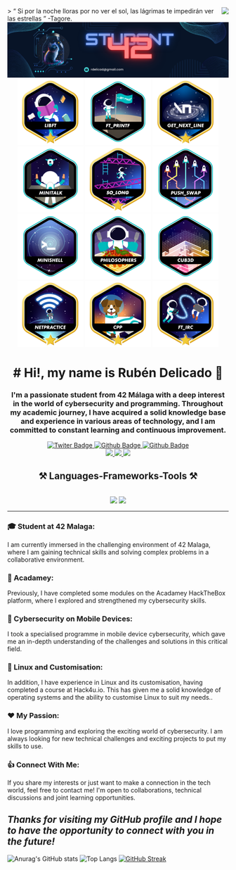 <img align="right" src="https://visitor-badge.laobi.icu/badge?page_id=rdelicad.rdelicad" />
  > “ Si por la noche lloras por no ver el sol, las lágrimas te impedirán ver las estrellas ” -Tagore.
<div id="header" align="center" >
  <img src="https://github.com/rdelicad/rdelicad/blob/main/rdelicad%40gmail.com.png" />
  <img src="https://github.com/rdelicad/rdelicad/blob/main/libftm.png" />
  <img src="https://github.com/rdelicad/rdelicad/blob/main/ft_printfe.png" />
  <img src="https://github.com/rdelicad/rdelicad/blob/main/get_next_linem.png" />
  <img src="https://github.com/rdelicad/rdelicad/blob/main/minitalke.png" />
  <img src="https://github.com/rdelicad/rdelicad/blob/main/so_longm.png" />
  <img src="https://github.com/rdelicad/rdelicad/blob/main/push_swape.png" />
  <img src="https://github.com/rdelicad/rdelicad/blob/main/minishelle.png" />
  <img src="https://github.com/rdelicad/rdelicad/blob/main/philosopherse.png" />
  <img src="https://github.com/rdelicad/rdelicad/blob/main/cub3de.png" />
  <img src="https://github.com/rdelicad/rdelicad/blob/main/netpracticem.png" />
  <img src="https://github.com/rdelicad/rdelicad/blob/main/cppm.png" />
  <img src="https://github.com/rdelicad/rdelicad/blob/main/ft_ircm.png" />
  <h1 align="center"># Hi!, my name is Rubén Delicado 👋</h1>
  <h3 align="center">
 I'm a passionate student from 42 Málaga with a deep interest in the world of cybersecurity and programming. Throughout my academic journey, I have acquired a solid knowledge base and experience in various areas of technology, and I am committed to constant learning and continuous improvement.</h3>
</div>

<div id="badges" align="center">
  <a href="https://twitter.com/rdelicad" target"_blank">
    <img src="https://img.shields.io/twitter/follow/rdelicad"
      alt="Twiter Badge" />
  </a>
  <a href="https://github.com/rdelicad" target"_blank">
    <img src="https://img.shields.io/github/followers/rdelicad?logo=github"
      alt="Github Badge" />
  </a>
  <a href="https://github.com/rdelicad" target"_blank">
    <img src="https://img.shields.io/youtube/channel/subscribers/UC43kHX-biTvCPpgX7xkKakQ"
      alt="Github Badge" />
</div>
<div align="center"> 
  <a href="mailto:rdelicad@gmail.com">
    <img src="https://img.shields.io/badge/Gmail-333333?style=for-the-badge&logo=gmail&logoColor=red" />
  </a>
  <a href="https://www.linkedin.com/in/ruben-delicado-garc%C3%ADa" target="_blank">
    <img src="https://img.shields.io/badge/LinkedIn-0077B5?style=for-the-badge&logo=linkedin&logoColor=white" target="_blank" />
  </a>
  <a href="https://github.com/rdelicad" target="_blank">
     <img src="https://img.shields.io/badge/Portfolio-FF5722?style=for-the-badge&logo=todoist&logoColor=white" target="_blank" /> <!-- sqlite, safari, google-chrome are other good icon options -->
  </a>
</div>
<h2 align="center">⚒️ Languages-Frameworks-Tools ⚒️</h2>
<br/>
<div align="center">
    <img src="https://skillicons.dev/icons?i=rust,angular,docker,gmail,html,css,vscode,github,tailwind,git,r" />
    <img src="https://skillicons.dev/icons?i=nodejs,python,javascript,typescript,linux,c,cpp,mysql,bash,lua,md,neovim" /><br>
</div>

---
### 🎓  Student at 42 Malaga:
I am currently immersed in the challenging environment of 42 Malaga, where I am gaining technical skills and solving complex problems in a collaborative environment.

### 💼 Acadamey: 
Previously, I have completed some modules on the Acadamey HackTheBox platform, where I explored and strengthened my cybersecurity skills.

### 📱 Cybersecurity on Mobile Devices: 
I took a specialised programme in mobile device cybersecurity, which gave me an in-depth understanding of the challenges and solutions in this critical field.

### 🐧 Linux and Customisation:  
In addition, I have experience in Linux and its customisation, having completed a course at Hack4u.io. This has given me a solid knowledge of operating systems and the ability to customise Linux to suit my needs..

### ❤️ My Passion:
I love programming and exploring the exciting world of cybersecurity. I am always looking for new technical challenges and exciting projects to put my skills to use.

### 👍 Connect With Me:
If you share my interests or just want to make a connection in the tech world, feel free to contact me! I'm open to collaborations, technical discussions and joint learning opportunities.

*Thanks for visiting my GitHub profile and I hope to have the opportunity to connect with you in the future!*
---


![Anurag's GitHub stats](https://github-readme-stats.vercel.app/api?username=rdelicad&show_icons=true&theme=transparent)
![Top Langs](https://github-readme-stats.vercel.app/api/top-langs/?username=rdelicad&layout=compact)
[![GitHub Streak](https://streak-stats.demolab.com?user=rdelicad&theme=transparent&date_format=j%20M%5B%20Y%5D)](https://git.io/streak-stats)




